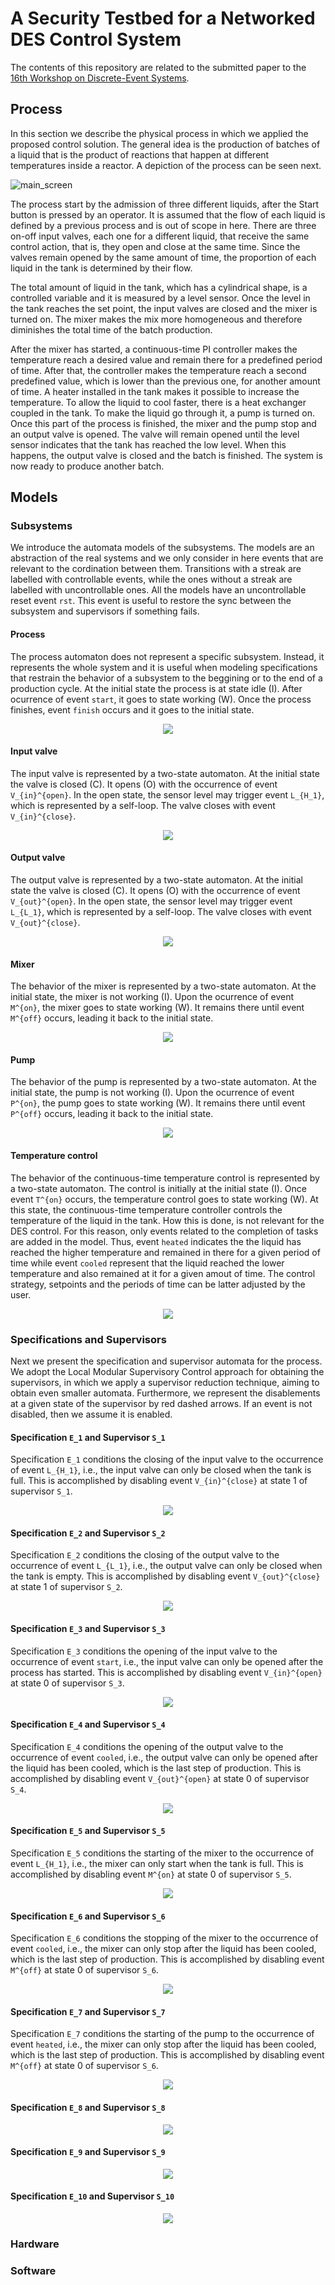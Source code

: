 

# A Security Testbed for a Networked DES Control System

The contents of this repository are related to the submitted paper to the [16th Workshop on Discrete-Event Systems](https://www.ifac-control.org/conferences/discrete-event-systems-16th-wodes-2022).

## Process

In this section we describe the physical process in which we applied the proposed control solution. The general idea is the production of batches of a liquid that is the product of reactions that happen at different temperatures inside a reactor. A depiction of the process can be seen next.

![main_screen](https://user-images.githubusercontent.com/12836843/122487626-13e78380-cfb2-11eb-9f74-1fe73cbb9f6a.JPG)

The process start by the admission of three different liquids, after the Start button is pressed by an operator. It is assumed that the flow of each liquid is defined by a previous process and is out of scope in here. There are three on-off input valves, each one for a different liquid, that receive the same control action, that is, they open and close at the same time. Since the valves remain opened by the same amount of time, the proportion of each liquid in the tank is determined by their flow. 

The total amount of liquid in the tank, which has a cylindrical shape, is a controlled variable and it is measured by a level sensor. Once the level in the tank reaches the set point, the input valves are closed and the mixer is turned on. The mixer makes the mix more homogeneous and therefore diminishes the total time of the batch production.

After the mixer has started, a continuous-time PI controller makes the temperature reach a desired value and remain there for a predefined period of time. After that, the controller makes the temperature reach a second predefined value, which is lower than the previous one, for another amount of time. A heater installed in the tank makes it possible to increase the temperature. To allow the liquid to cool faster, there is a heat exchanger coupled in the tank. To make the liquid go through it, a pump is turned on. Once this part of the process is finished, the mixer and the pump stop and an output valve is opened. The valve will remain opened until the level sensor indicates that the tank has reached the low level. When this happens, the output valve is closed and the batch is finished. The system is now ready to produce another batch.

## Models

### Subsystems

We introduce the automata models of the subsystems. The models are an abstraction of the real systems and we only consider in here events that are relevant to the cordination between them. Transitions with a streak are labelled with controllable events, while the ones without a streak are labelled with uncontrollable ones. All the models have an uncontrollable reset event  `rst`. This event is useful to restore the sync between the subsystem and supervisors if something fails.

 #### Process

The process automaton does not represent a specific subsystem. Instead, it represents the whole system and it is useful when modeling specifications that restrain the behavior of a subsystem to the beggining or to the end of a production cycle. At the initial state the process is at state idle (I). After ocurrence of event `start`, it goes to state working (W). Once the process finishes, event `finish` occurs and it goes to the initial state.

<p align="center">
  <img src="https://user-images.githubusercontent.com/12836843/159518608-cc1402e0-1007-4a5d-b5d4-3b4bcb4b0da7.png" >
</p>



#### Input valve

The input valve is represented by a two-state automaton. At the initial state the valve is closed (C). It opens (O) with the occurrence of event `V_{in}^{open}`. In the open state, the sensor level may trigger event `L_{H_1}`, which is represented by a self-loop. The valve closes with event `V_{in}^{close}`.

<p align="center">
  <img src="https://user-images.githubusercontent.com/12836843/159517964-e3ced316-afd7-4970-8a70-942b165b0f72.png" >
</p>

#### Output valve

The output valve is represented by a two-state automaton. At the initial state the valve is closed (C). It opens (O) with the occurrence of event `V_{out}^{open}`. In the open state, the sensor level may trigger event `L_{L_1}`, which is represented by a self-loop. The valve closes with event `V_{out}^{close}`.

<p align="center">
  <img src="https://user-images.githubusercontent.com/12836843/159518667-0b8ffd7f-62ea-4470-851f-eb4c2ce3c508.png">
</p>

#### Mixer

The behavior of the mixer is represented by a two-state automaton. At the initial state, the mixer is not working (I). Upon the ocurrence of event `M^{on}`, the mixer goes to state working (W). It remains there until event `M^{off}` occurs, leading it back to the initial state.

<p align="center">
  <img src="https://user-images.githubusercontent.com/12836843/159518739-c6749eb3-9d74-416f-bd5a-2de85a6ef662.png">
</p>

#### Pump

The behavior of the pump is represented by a two-state automaton. At the initial state, the pump is not working (I). Upon the ocurrence of event `P^{on}`, the pump goes to state working (W). It remains there until event `P^{off}` occurs, leading it back to the initial state.

<p align="center">
  <img src="https://user-images.githubusercontent.com/12836843/159518827-a1bd05bb-cac1-4705-a669-f3efa4e31176.png">
</p>

#### Temperature control

The behavior of the continuous-time temperature control is represented by a two-state automaton. The control is initially at the initial state (I). Once event `T^{on}` occurs, the temperature control goes to state working (W). At this state, the continuous-time temperature controller controls the temperature of the liquid in the tank. How this is done, is not relevant for the DES control. For this reason, only events related to the completion of tasks are added in the model. Thus, event `heated` indicates the the liquid has reached the higher temperature and remained in there for a given period of time while event `cooled`  represent that the liquid reached the lower temperature and also remained at it for a given amout of time. The control strategy, setpoints and the periods of time can be latter adjusted by the user.

<p align="center">
  <img src="https://user-images.githubusercontent.com/12836843/159518900-812a702e-fa14-42d1-8796-07d0c0b2897a.png">
</p>

### Specifications and Supervisors

Next we present the specification and supervisor automata for the process. We adopt the Local Modular Supervisory Control approach for obtaining the supervisors, in which we apply a supervisor reduction technique, aiming to obtain even smaller automata. Furthermore, we represent the disablements at a given state of the supervisor by red dashed arrows. If an event is not disabled, then we assume it is enabled. 

#### Specification `E_1` and Supervisor `S_1`

Specification `E_1` conditions the closing of the input valve to the occurrence of event `L_{H_1}`, i.e., the input valve can only be closed when the tank is full. This is accomplished by disabling event `V_{in}^{close}` at state 1 of supervisor `S_1`.

<p align="center">
  <img src="https://user-images.githubusercontent.com/12836843/159519826-83859420-4224-4aa3-b50e-29ed1d588ecd.png">
</p>

#### Specification `E_2` and Supervisor `S_2`

Specification `E_2` conditions the closing of the output valve to the occurrence of event `L_{L_1}`, i.e., the output valve can only be closed when the tank is empty. This is accomplished by disabling event `V_{out}^{close}` at state 1 of supervisor `S_2`.

<p align="center">
  <img src="https://user-images.githubusercontent.com/12836843/159520233-77fbb392-d96c-46bf-ba7d-37d81683021f.png">
</p>

#### Specification `E_3` and Supervisor `S_3`

Specification `E_3` conditions the opening of the input valve to the occurrence of event `start`, i.e., the input valve can only be opened after the process has started. This is accomplished by disabling event `V_{in}^{open}` at state 0 of supervisor `S_3`.

<p align="center">
  <img src="https://user-images.githubusercontent.com/12836843/159520358-8955fe6b-b18c-4b1f-b599-d0857535678c.png">
</p>

#### Specification `E_4` and Supervisor `S_4`

Specification `E_4` conditions the opening of the output valve to the occurrence of event `cooled`, i.e., the output valve can only be opened after the liquid has been cooled, which is the last step of production. This is accomplished by disabling event `V_{out}^{open}` at state 0 of supervisor `S_4`.

<p align="center">
  <img src="https://user-images.githubusercontent.com/12836843/159537798-eab43e0e-bc17-4b76-a827-f7e586237ddf.png">
</p>

#### Specification `E_5` and Supervisor `S_5`

Specification `E_5` conditions the starting of the mixer to the occurrence of event `L_{H_1}`, i.e., the mixer can only start when the tank is full. This is accomplished by disabling event `M^{on}` at state 0 of supervisor `S_5`.

<p align="center">
  <img src="https://user-images.githubusercontent.com/12836843/159520894-0f999c8e-83b6-4816-8777-5f746af0fe9f.png">
</p>

#### Specification `E_6` and Supervisor `S_6`

Specification `E_6` conditions the stopping of the mixer to the occurrence of event `cooled`, i.e., the mixer can only stop after the liquid has been cooled, which is the last step of production. This is accomplished by disabling event `M^{off}` at state 0 of supervisor `S_6`.

<p align="center">
  <img src="https://user-images.githubusercontent.com/12836843/159520979-2c525817-a4f6-460b-870d-fa2f5758b695.png">
</p>

#### Specification `E_7` and Supervisor `S_7`

Specification `E_7` conditions the starting of the pump to the occurrence of event `heated`, i.e., the mixer can only stop after the liquid has been cooled, which is the last step of production. This is accomplished by disabling event `M^{off}` at state 0 of supervisor `S_6`.

<p align="center">
  <img src="https://user-images.githubusercontent.com/12836843/159537737-93b8a6ce-702f-4823-9201-6e504ca88744.png">
</p>



#### Specification `E_8` and Supervisor `S_8`

<p align="center">
  <img src="https://user-images.githubusercontent.com/12836843/159521257-aa894c7e-2df9-42f5-9466-ec1e3b87bd22.png">
</p>

#### Specification `E_9` and Supervisor `S_9`

<p align="center">
  <img src="https://user-images.githubusercontent.com/12836843/159521292-27901cac-efbb-4938-94ce-d65ae6c55a64.png">
</p>

#### Specification `E_10` and Supervisor `S_10`

<p align="center">
  <img src="https://user-images.githubusercontent.com/12836843/159521307-a671df0a-a4a7-4dac-ad20-61f4b8b6e5d4.png">
</p>

### Hardware


### Software


